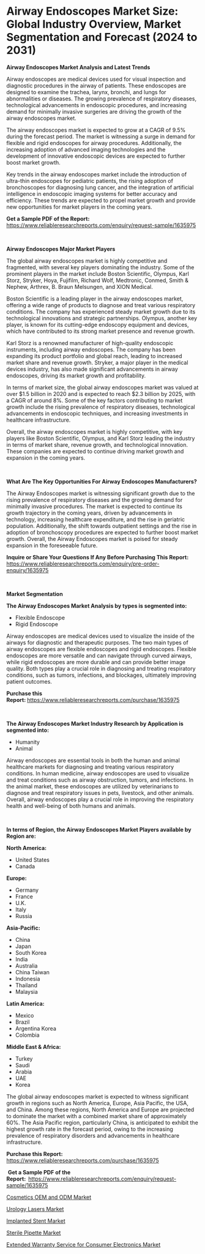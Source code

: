 <p><h1>Airway Endoscopes Market Size: Global Industry Overview, Market Segmentation and Forecast (2024 to 2031)</h1></p><p><strong>Airway Endoscopes Market Analysis and Latest Trends</strong></p>
<p><p>Airway endoscopes are medical devices used for visual inspection and diagnostic procedures in the airway of patients. These endoscopes are designed to examine the trachea, larynx, bronchi, and lungs for abnormalities or diseases. The growing prevalence of respiratory diseases, technological advancements in endoscopic procedures, and increasing demand for minimally invasive surgeries are driving the growth of the airway endoscopes market.</p><p>The airway endoscopes market is expected to grow at a CAGR of 9.5% during the forecast period. The market is witnessing a surge in demand for flexible and rigid endoscopes for airway procedures. Additionally, the increasing adoption of advanced imaging technologies and the development of innovative endoscopic devices are expected to further boost market growth.</p><p>Key trends in the airway endoscopes market include the introduction of ultra-thin endoscopes for pediatric patients, the rising adoption of bronchoscopes for diagnosing lung cancer, and the integration of artificial intelligence in endoscopic imaging systems for better accuracy and efficiency. These trends are expected to propel market growth and provide new opportunities for market players in the coming years.</p></p>
<p><strong>Get a Sample PDF of the Report:&nbsp;</strong> <a href="https://www.reliableresearchreports.com/enquiry/request-sample/1635975">https://www.reliableresearchreports.com/enquiry/request-sample/1635975</a></p>
<p>&nbsp;</p>
<p><strong>Airway Endoscopes Major Market Players</strong></p>
<p><p>The global airway endoscopes market is highly competitive and fragmented, with several key players dominating the industry. Some of the prominent players in the market include Boston Scientific, Olympus, Karl Storz, Stryker, Hoya, Fujifilm, Richard Wolf, Medtronic, Conmed, Smith & Nephew, Arthrex, B. Braun Melsungen, and XION Medical. </p><p>Boston Scientific is a leading player in the airway endoscopes market, offering a wide range of products to diagnose and treat various respiratory conditions. The company has experienced steady market growth due to its technological innovations and strategic partnerships. Olympus, another key player, is known for its cutting-edge endoscopy equipment and devices, which have contributed to its strong market presence and revenue growth.</p><p>Karl Storz is a renowned manufacturer of high-quality endoscopic instruments, including airway endoscopes. The company has been expanding its product portfolio and global reach, leading to increased market share and revenue growth. Stryker, a major player in the medical devices industry, has also made significant advancements in airway endoscopes, driving its market growth and profitability.</p><p>In terms of market size, the global airway endoscopes market was valued at over $1.5 billion in 2020 and is expected to reach $2.3 billion by 2025, with a CAGR of around 8%. Some of the key factors contributing to market growth include the rising prevalence of respiratory diseases, technological advancements in endoscopic techniques, and increasing investments in healthcare infrastructure.</p><p>Overall, the airway endoscopes market is highly competitive, with key players like Boston Scientific, Olympus, and Karl Storz leading the industry in terms of market share, revenue growth, and technological innovation. These companies are expected to continue driving market growth and expansion in the coming years.</p></p>
<p>&nbsp;</p>
<p><strong>What Are The Key Opportunities For Airway Endoscopes Manufacturers?</strong></p>
<p><p>The Airway Endoscopes market is witnessing significant growth due to the rising prevalence of respiratory diseases and the growing demand for minimally invasive procedures. The market is expected to continue its growth trajectory in the coming years, driven by advancements in technology, increasing healthcare expenditure, and the rise in geriatric population. Additionally, the shift towards outpatient settings and the rise in adoption of bronchoscopy procedures are expected to further boost market growth. Overall, the Airway Endoscopes market is poised for steady expansion in the foreseeable future.</p></p>
<p><strong>Inquire or Share Your Questions If Any Before Purchasing This Report:</strong> <a href="https://www.reliableresearchreports.com/enquiry/pre-order-enquiry/1635975">https://www.reliableresearchreports.com/enquiry/pre-order-enquiry/1635975</a></p>
<p>&nbsp;</p>
<p><strong>Market Segmentation</strong></p>
<p><strong>The Airway Endoscopes Market Analysis by types is segmented into:</strong></p>
<p><ul><li>Flexible Endoscope</li><li>Rigid Endoscope</li></ul></p>
<p><p>Airway endoscopes are medical devices used to visualize the inside of the airways for diagnostic and therapeutic purposes. The two main types of airway endoscopes are flexible endoscopes and rigid endoscopes. Flexible endoscopes are more versatile and can navigate through curved airways, while rigid endoscopes are more durable and can provide better image quality. Both types play a crucial role in diagnosing and treating respiratory conditions, such as tumors, infections, and blockages, ultimately improving patient outcomes.</p></p>
<p><strong>Purchase this Report:&nbsp;</strong><a href="https://www.reliableresearchreports.com/purchase/1635975">https://www.reliableresearchreports.com/purchase/1635975</a></p>
<p>&nbsp;</p>
<p><strong>The Airway Endoscopes Market Industry Research by Application is segmented into:</strong></p>
<p><ul><li>Humanity</li><li>Animal</li></ul></p>
<p><p>Airway endoscopes are essential tools in both the human and animal healthcare markets for diagnosing and treating various respiratory conditions. In human medicine, airway endoscopes are used to visualize and treat conditions such as airway obstruction, tumors, and infections. In the animal market, these endoscopes are utilized by veterinarians to diagnose and treat respiratory issues in pets, livestock, and other animals. Overall, airway endoscopes play a crucial role in improving the respiratory health and well-being of both humans and animals.</p></p>
<p>&nbsp;</p>
<p><strong>In terms of Region, the Airway Endoscopes Market Players available by Region are:</strong></p>
<p>
    <p> <strong> North America: </strong>
        <ul>
            <li>United States</li>
            <li>Canada</li>
        </ul>
        </p> 
    <p> <strong> Europe: </strong>
        <ul>
            <li>Germany</li>
            <li>France</li>
            <li>U.K.</li>
            <li>Italy</li>
            <li>Russia</li>
        </ul>
        </p> 
    <p> <strong> Asia-Pacific: </strong>
        <ul>
            <li>China</li>
            <li>Japan</li>
            <li>South Korea</li>
            <li>India</li>
            <li>Australia</li>
            <li>China Taiwan</li>
            <li>Indonesia</li>
            <li>Thailand</li>
            <li>Malaysia</li>
        </ul>
        </p> 
    <p> <strong> Latin America: </strong>
        <ul>
            <li>Mexico</li>
            <li>Brazil</li>
            <li>Argentina Korea</li>
            <li>Colombia</li>
        </ul>
        </p> 
    <p> <strong> Middle East & Africa: </strong>
        <ul>
            <li>Turkey</li>
            <li>Saudi</li>
            <li>Arabia</li>
            <li>UAE</li>
            <li>Korea</li>
        </ul>
    </p>
    </p>
<p><p>The global airway endoscopes market is expected to witness significant growth in regions such as North America, Europe, Asia Pacific, the USA, and China. Among these regions, North America and Europe are projected to dominate the market with a combined market share of approximately 60%. The Asia Pacific region, particularly China, is anticipated to exhibit the highest growth rate in the forecast period, owing to the increasing prevalence of respiratory disorders and advancements in healthcare infrastructure.</p></p>
<p><strong>Purchase this Report: </strong><a href="https://www.reliableresearchreports.com/purchase/1635975">https://www.reliableresearchreports.com/purchase/1635975</a></p>
<p>&nbsp;<strong>Get a Sample PDF of the Report:&nbsp;&nbsp;</strong><a href="https://www.reliableresearchreports.com/enquiry/request-sample/1635975">https://www.reliableresearchreports.com/enquiry/request-sample/1635975</a></p>
<p><strong></strong></p>
<p><p><a href="https://github.com/johnbach50/Market-Research-Report-List-1/blob/main/cosmetics-oem-and-odm-market.md">Cosmetics OEM and ODM Market</a></p><p><a href="https://medium.com/@bradomar67436/urology-lasers-market-insights-into-market-cagr-market-trends-and-growth-strategies-6f610c04dea4">Urology Lasers Market</a></p><p><a href="https://medium.com/@elizabethalexander97/implanted-stent-market-trends-forecast-and-competitive-analysis-to-2031-d48db6826772">Implanted Stent Market</a></p><p><a href="https://medium.com/@bradomar67436/sterile-pipette-market-competitive-analysis-market-trends-and-forecast-to-2031-e31dca1f1768">Sterile Pipette Market</a></p><p><a href="https://github.com/pjcfca/Market-Research-Report-List-1/blob/main/extended-warranty-service-for-consumer-electronics-market.md">Extended Warranty Service for Consumer Electronics Market</a></p></p>